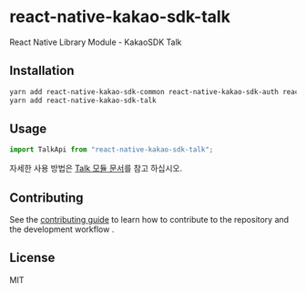 # react-native-kakao-sdk-talk

React Native Library Module - KakaoSDK Talk

## Installation

```sh
yarn add react-native-kakao-sdk-common react-native-kakao-sdk-auth react-native-kakao-sdk-user
yarn add react-native-kakao-sdk-talk
```

## Usage

```js
import TalkApi from "react-native-kakao-sdk-talk";
```

자세한 사용 방법은 [Talk 모듈 문서](https://github.com/kakao-tam/react-native-kakao-sdk/wiki/Common)를 참고 하십시오.

## Contributing

See the [contributing guide](https://github.com/kakao-tam/react-native-kakao-sdk/wiki/Contributing) to learn how to contribute to the repository and the development workflow .

## License

MIT
